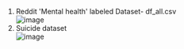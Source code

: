 1. Reddit 'Mental health' labeled Dataset- df_all.csv<br>
![image](https://github.com/Laney422/CS5246Project8/assets/74254801/3bd26620-24a3-456b-8c8a-5e18810f9f06)
2. Suicide dataset<br>
![image](https://github.com/Laney422/CS5246Project8/assets/74254801/129bdbf0-55e1-469b-9313-9885ba48409a)

